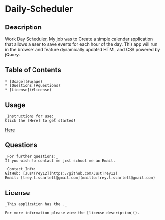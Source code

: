 # Daily-Scheduler

 ## Description
  Work Day Scheduler, My job was to  Create a simple calendar application that allows a user to save events for each hour of the day. This app will run in the browser and feature dynamically updated HTML and CSS powered by jQuery.
  
  ## Table of Contents
    * [Usage](#usage)
    * [Questions](#questions)
    * [License](#license)
      
      
        
  ## Usage
    _Instructions for use:_
    Click the [Here] to get started!
  [Here](https://justtrey12.github.io/Daily-Scheduler/)
 ## Questions
        
    _For further questions:_
    If you wish to contact me just schoot me an Email.
    
    _Contact Info:_
    GitHub: [JustTrey12](https://github.com/JustTrey12)
    Email: [trey.l.scarlett@gmail.com](mailto:trey.l.scarlett@gmail.com)
      
  ## License
        
    _This application has the ._
        
    For more information please view the [license description]().
